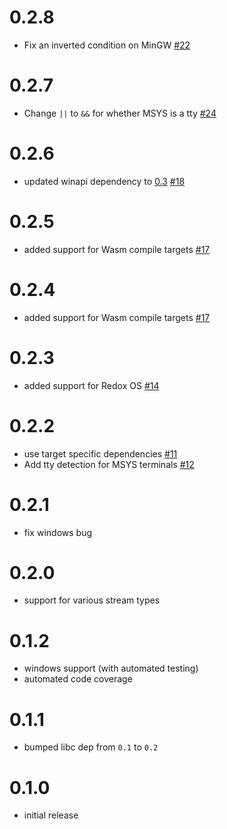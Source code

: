 # 0.2.8

* Fix an inverted condition on MinGW [#22](https://github.com/softprops/atty/pull/22)

# 0.2.7

* Change `||` to `&&` for whether MSYS is a tty [#24](https://github.com/softprops/atty/pull/24/)

# 0.2.6

* updated winapi dependency to [0.3](https://retep998.github.io/blog/winapi-0.3/) [#18](https://github.com/softprops/atty/pull/18)

# 0.2.5

* added support for Wasm compile targets [#17](https://github.com/softprops/atty/pull/17)

# 0.2.4

* added support for Wasm compile targets [#17](https://github.com/softprops/atty/pull/17)

# 0.2.3

* added support for Redox OS [#14](https://github.com/softprops/atty/pull/14)

# 0.2.2

* use target specific dependencies [#11](https://github.com/softprops/atty/pull/11)
* Add tty detection for MSYS terminals [#12](https://github.com/softprops/atty/pull/12)

# 0.2.1

* fix windows bug

# 0.2.0

* support for various stream types

# 0.1.2

* windows support (with automated testing)
* automated code coverage

# 0.1.1

* bumped libc dep from `0.1` to `0.2`

# 0.1.0

* initial release
